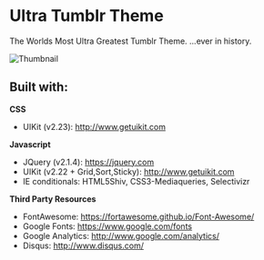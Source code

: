 # Ultra Tumblr Theme #

The Worlds Most Ultra Greatest Tumblr Theme.  ...ever in history.

![Thumbnail](http://haeck.s3.amazonaws.com/ultra/ultra-tumblr-theme-screenshot.jpg)


## Built with: ##

**CSS**

* UIKit (v2.23): http://www.getuikit.com


**Javascript**  

* JQuery (v2.1.4): https://jquery.com
* UIKit (v2.22 + Grid,Sort,Sticky): http://www.getuikit.com
* IE conditionals: HTML5Shiv, CSS3-Mediaqueries, Selectivizr


**Third Party Resources**

* FontAwesome: https://fortawesome.github.io/Font-Awesome/
* Google Fonts: https://www.google.com/fonts
* Google Analytics: http://www.google.com/analytics/
* Disqus: http://www.disqus.com/
